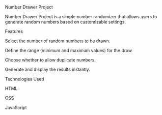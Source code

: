 Number Drawer Project

Number Drawer Project is a simple number randomizer that allows users to generate random numbers based on customizable settings.

Features

Select the number of random numbers to be drawn.

Define the range (minimum and maximum values) for the draw.

Choose whether to allow duplicate numbers.

Generate and display the results instantly.

Technologies Used

HTML

CSS

JavaScript
